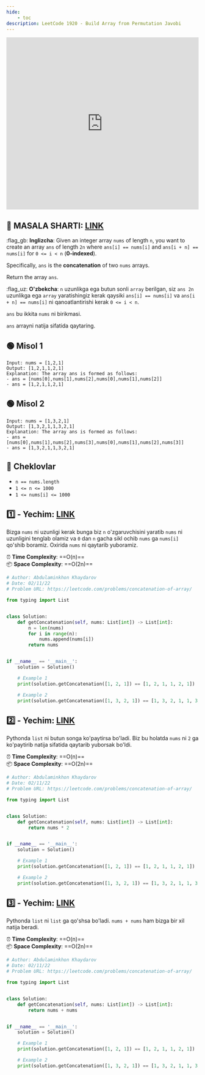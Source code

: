 ```yaml
---
hide:
    - toc
description: LeetCode 1920 - Build Array from Permutation Javobi
---
```


<iframe width="100%" height="450em" src="https://www.youtube.com/embed/5Reh8MMQY1M" title="LeetCode 1920 - masala. Build Array from Permutation" frameborder="0" allow="accelerometer; autoplay; clipboard-write; encrypted-media; gyroscope; picture-in-picture" allowfullscreen></iframe>

## :memo: **MASALA SHARTI:** [LINK](https://leetcode.com/problems/concatenation-of-array/)

:flag_gb: **Inglizcha**: Given an integer array `nums` of length `n`, you want to create an array `ans` of length `2n` where `ans[i] == nums[i]` and `ans[i + n] == nums[i]` for `0 <= i < n` (**0-indexed**).

Specifically, `ans` is the **concatenation** of two `nums` arrays.

Return the array `ans`.

:flag_uz: **O'zbekcha**: `n` uzunlikga ega butun sonli `array` berilgan, siz `ans 2n` uzunlikga ega `array` yaratishingiz kerak qaysiki `ans[i] == nums[i]` va `ans[i + n] == nums[i]` ni qanoatlantirishi kerak `0 <= i < n`.

`ans` bu ikkita `nums` ni birikmasi.

`ans` arrayni natija sifatida qaytaring.

## :green_circle: **Misol 1**

```text
Input: nums = [1,2,1]
Output: [1,2,1,1,2,1]
Explanation: The array ans is formed as follows:
- ans = [nums[0],nums[1],nums[2],nums[0],nums[1],nums[2]]
- ans = [1,2,1,1,2,1]
```

## :green_circle: **Misol 2**

```text
Input: nums = [1,3,2,1]
Output: [1,3,2,1,1,3,2,1]
Explanation: The array ans is formed as follows:
- ans = [nums[0],nums[1],nums[2],nums[3],nums[0],nums[1],nums[2],nums[3]]
- ans = [1,3,2,1,1,3,2,1]
```

## :red_circle: **Cheklovlar**

* `n == nums.length`
* `1 <= n <= 1000`
* `1 <= nums[i] <= 1000`

## :one: **- Yechim**: [LINK](https://github.com/webdastur/leetcode/blob/main/array/easy/leetcode1929_1.py)

Bizga `nums` ni uzunligi kerak bunga biz `n` o'zgaruvchisini yaratib `nums` ni uzunligini tenglab olamiz va `0` dan `n` gacha sikl ochib `nums` ga `nums[i]` qo'shib boramiz. Oxirida `nums` ni qaytarib yuboramiz.

:alarm_clock: **Time Complexity**: ==O(n)== <br>
:package: **Space Complexity**: ==O(2n)==

```python
# Author: Abdulaminkhon Khaydarov
# Date: 02/11/22 
# Problem URL: https://leetcode.com/problems/concatenation-of-array/

from typing import List


class Solution:
    def getConcatenation(self, nums: List[int]) -> List[int]:
        n = len(nums)
        for i in range(n):
            nums.append(nums[i])
        return nums


if __name__ == '__main__':
    solution = Solution()

    # Example 1
    print(solution.getConcatenation([1, 2, 1]) == [1, 2, 1, 1, 2, 1])

    # Example 2
    print(solution.getConcatenation([1, 3, 2, 1]) == [1, 3, 2, 1, 1, 3, 2, 1])
```

## :two: **- Yechim**: [LINK](https://github.com/webdastur/leetcode/blob/main/array/easy/leetcode1929_2.py)

Pythonda `list` ni butun songa ko'paytirsa bo'ladi. Biz bu holatda `nums` ni `2` ga ko'paytirib natija sifatida qaytarib yuborsak bo'ldi.

:alarm_clock: **Time Complexity**: ==O(n)== <br>
:package: **Space Complexity**: ==O(2n)==

```python
# Author: Abdulaminkhon Khaydarov
# Date: 02/11/22 
# Problem URL: https://leetcode.com/problems/concatenation-of-array/

from typing import List


class Solution:
    def getConcatenation(self, nums: List[int]) -> List[int]:
        return nums * 2


if __name__ == '__main__':
    solution = Solution()

    # Example 1
    print(solution.getConcatenation([1, 2, 1]) == [1, 2, 1, 1, 2, 1])

    # Example 2
    print(solution.getConcatenation([1, 3, 2, 1]) == [1, 3, 2, 1, 1, 3, 2, 1])
```

## :three: **- Yechim**: [LINK](https://github.com/webdastur/leetcode/blob/main/array/easy/leetcode1929_3.py)

Pythonda `list` ni `list` ga qo'shsa bo'ladi. `nums + nums` ham bizga bir xil natija beradi.

:alarm_clock: **Time Complexity**: ==O(n)== <br>
:package: **Space Complexity**: ==O(2n)==

```python
# Author: Abdulaminkhon Khaydarov
# Date: 02/11/22 
# Problem URL: https://leetcode.com/problems/concatenation-of-array/

from typing import List


class Solution:
    def getConcatenation(self, nums: List[int]) -> List[int]:
        return nums + nums


if __name__ == '__main__':
    solution = Solution()

    # Example 1
    print(solution.getConcatenation([1, 2, 1]) == [1, 2, 1, 1, 2, 1])

    # Example 2
    print(solution.getConcatenation([1, 3, 2, 1]) == [1, 3, 2, 1, 1, 3, 2, 1])
```